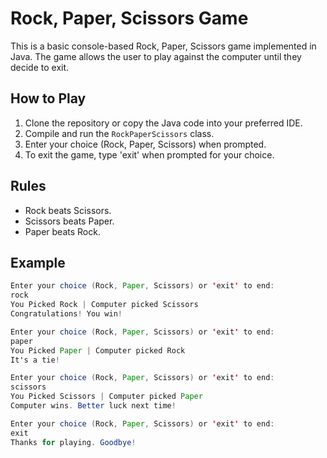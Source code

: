 # Rock, Paper, Scissors Game

This is a basic console-based Rock, Paper, Scissors game implemented in Java. The game allows the user to play against the computer until they decide to exit.

## How to Play

1. Clone the repository or copy the Java code into your preferred IDE.
2. Compile and run the `RockPaperScissors` class.
3. Enter your choice (Rock, Paper, Scissors) when prompted.
4. To exit the game, type 'exit' when prompted for your choice.

## Rules

- Rock beats Scissors.
- Scissors beats Paper.
- Paper beats Rock.

## Example

```java
Enter your choice (Rock, Paper, Scissors) or 'exit' to end:
rock
You Picked Rock | Computer picked Scissors
Congratulations! You win!

Enter your choice (Rock, Paper, Scissors) or 'exit' to end:
paper
You Picked Paper | Computer picked Rock
It's a tie!

Enter your choice (Rock, Paper, Scissors) or 'exit' to end:
scissors
You Picked Scissors | Computer picked Paper
Computer wins. Better luck next time!

Enter your choice (Rock, Paper, Scissors) or 'exit' to end:
exit
Thanks for playing. Goodbye!
